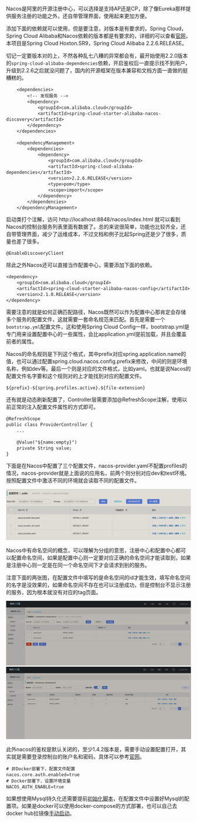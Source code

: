 Nacos是阿里的开源注册中心，可以选择是支持AP还是CP，除了像Eureka那样提供服务注册的功能之外，还自带管理界面，使用起来更加方便。

添加下面的依赖就可以使用，但是要注意，对版本是有要求的，Spring Cloud，Spring Cloud Alibaba和Nacos依赖的版本都是有要求的，详细的可以查看[官网](https://github.com/alibaba/spring-cloud-alibaba/wiki/%E7%89%88%E6%9C%AC%E8%AF%B4%E6%98%8E)，本项目是Spring Cloud Hoxton.SR9，Spring Cloud Alibaba 2.2.6.RELEASE。

切记一定要版本对的上，不然各种乱七八糟的异常都会有，最开始使用2.2.0版本的```spring-cloud-alibaba-dependencies```依赖，开启鉴权后一直提示找不到用户，升级到2.2.6之后就没问题了，国内的开源框架在版本兼容和文档方面一直做的挺糟糕的。
```
    <dependencies>
        <!-- 发现服务 -->
        <dependency>
            <groupId>com.alibaba.cloud</groupId>
            <artifactId>spring-cloud-starter-alibaba-nacos-discovery</artifactId>
        </dependency>
    </dependencies>

    <dependencyManagement>
        <dependencies>
            <dependency>
                <groupId>com.alibaba.cloud</groupId>
                <artifactId>spring-cloud-alibaba-dependencies</artifactId>
                <version>2.2.6.RELEASE</version>
                <type>pom</type>
                <scope>import</scope>
            </dependency>
        </dependencies>
    </dependencyManagement>
```

启动类打个注解，访问 http://localhost:8848/nacos/index.html 就可以看到Nacos的控制台服务列表里面有数据了。总的来说很简单，功能也比较齐全，还自带管理界面，减少了运维成本，不过文档和例子比起Spring还是少了很多，质量也差了很多。
```
@EnableDiscoveryClient
```

除此之外Nacos还可以直接当作配置中心，需要添加下面的依赖。

```
<dependency>
    <groupId>com.alibaba.cloud</groupId>
    <artifactId>spring-cloud-starter-alibaba-nacos-config</artifactId>
    <version>2.1.0.RELEASE</version>
</dependency>
```

需要注意的就是如何正确匹配路径，Nacos既然可以作为配置中心那肯定会存储多个服务的配置文件，这就需要一套命名规范来匹配。首先是需要一个```bootstrap.yml```配置文件，这和使用Spring Cloud Config一样，bootstrap.yml是专门用来设置配置中心的一些属性，会比application.yml提前加载，并且会覆盖前者的属性。

Nacos的命名规则是下列这个格式，其中prefix对应spring.application.name的值，也可以通过配置spring.cloud.nacos.config.prefix来修改，中间的则是环境名称，例如dev等。最后一个则是对应的文件格式，比如yaml。也就是说Nacos的配置文件名字要和这个规则对的上才能找到对应的配置文件。

```
${prefix}-${spring.profiles.active}.${file-extension}
```

还有就是动态刷新配置了，Controller层需要添加@RefreshScope注解，使用以前正常的注入配置文件属性的方式即可。
```
@RefreshScope
public class ProviderController {
    ...

    @Value("${name:empty}")
    private String value;
}
```

下面是在Nacos中配置了三个配置文件，nacos-provider.yaml不配置profiles的情况，nacos-provider就是上面说的应用名，前两个则分别对应dev和test环境。
按照配置文件中激活不同的环境就会读取不同的配置文件。

![nacos1](../images/nacos1.png)

Nacos中有命名空间的概念，可以理解为分组的意思，注册中心和配置中心都可以配置命名空间，如果是配置中心则一定要对应正确的命名空间才能读取到，如果是注册中心则一定是在同一个命名空间下才会请求到别的服务。

注意下面的两张图，在配置文件中填写的是命名空间的id才能生效，填写命名空间的名字是没效果的，如果命名空间不存在也可以注册成功，但是控制台不显示注册的服务，因为根本就没有对应的tag页面。

![nacos2](../images/nacos2.png)
![nacos3](../images/nacos3.png)


此外nacos的鉴权是默认关闭的，至少1.4.2版本是，需要手动设置配置打开，其实就是需要登录控制台的账户名和密码，具体可以参考[官网](https://nacos.io/zh-cn/docs/auth.html)。

```
# 非Docker部署下，配置文件配置
nacos.core.auth.enabled=true
# Docker部署下，设置环境变量
NACOS_AUTH_ENABLE=true
```

如果想使用Mysql持久化还需要提前[初始化脚本](https://github.com/alibaba/nacos/blob/develop/distribution/conf/nacos-mysql.sql)，在配置文件中设置好Mysql的配置项。如果是docker可以使用docker-compose的方式部署，也可以自己去docker hub拉镜像[手动启动](https://gist.github.com/nemolpsky/a4ada5507b6f31bc39c7b861c4957676)。
